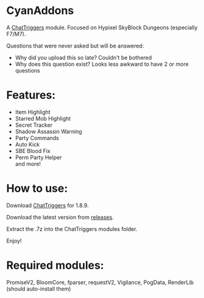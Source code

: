 # CyanAddons
A [ChatTriggers](https://chattriggers.com/) module. Focused on Hypixel SkyBlock Dungeons (especially F7/M7).

Questions that were never asked but will be answered:
- Why did you upload this so late? Couldn't be bothered
- Why does this question exist? Looks less awkward to have 2 or more questions

# Features:

 - Item Highlight <br>
 - Starred Mob Highlight <br>
 - Secret Tracker <br>
 - Shadow Assassin Warning <br>
 - Party Commands <br>
 - Auto Kick <br>
 - SBE Blood Fix <br>
 - Perm Party Helper <br>
 and more!


# How to use:

Download [ChatTriggers](https://chattriggers.com/) for 1.8.9.

Download the latest version from [releases](https://github.com/soshlmee/Soshimee-Addons/releases).

Extract the .7z into the ChatTriggers modules folder.

Enjoy!

# Required modules:

PromiseV2, BloomCore, fparser, requestV2, Vigilance, PogData, RenderLib (should auto-install them)
